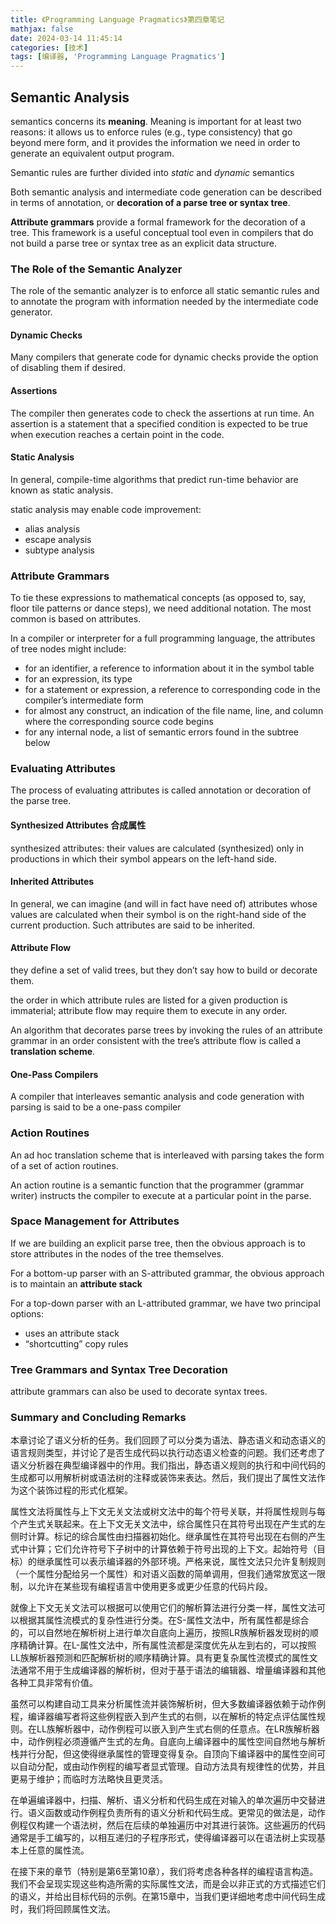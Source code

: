 ```yaml
---
title: 《Programming Language Pragmatics》第四章笔记
mathjax: false
date: 2024-03-14 11:45:14
categories: [技术]
tags: [编译器, 'Programming Language Pragmatics']
---
```

## Semantic Analysis
semantics concerns its **meaning**. Meaning is important for at least two reasons: it allows us to enforce rules (e.g., type consistency) that go beyond mere form, and it provides the information we need in order to generate an equivalent output program.

Semantic rules are further divided into *static* and *dynamic* semantics

Both semantic analysis and intermediate code generation can be described in terms of annotation, or **decoration of a parse tree or syntax tree**. 

**Attribute grammars** provide a formal framework for the decoration of a tree. This framework is a useful conceptual tool even in compilers that do not build a parse tree or syntax tree as an explicit data structure. 

### The Role of the Semantic Analyzer
The role of the semantic analyzer is to enforce all static semantic rules and to annotate the program with information needed by the intermediate code generator. 

#### Dynamic Checks
Many compilers that generate code for dynamic checks provide the option of disabling them if desired.

#### Assertions
The compiler then generates code to check the assertions at run time. An assertion is a statement that a specified condition is expected to be true when execution reaches a certain point in the code. 

#### Static Analysis
In general, compile-time algorithms that predict run-time behavior are known as static analysis.

static analysis may enable code improvement:
- alias analysis
- escape analysis
- subtype analysis

### Attribute Grammars
To tie these expressions to mathematical concepts (as opposed to, say, floor tile patterns or dance steps), we need additional notation. The most common is based on attributes.

In a compiler or interpreter for a full programming language, the attributes of tree nodes might include:
- for an identifier, a reference to information about it in the symbol table
- for an expression, its type
- for a statement or expression, a reference to corresponding code in the compiler’s intermediate form
- for almost any construct, an indication of the file name, line, and column where the corresponding source code begins
- for any internal node, a list of semantic errors found in the subtree below

### Evaluating Attributes
The process of evaluating attributes is called annotation or decoration of the parse tree.

#### Synthesized Attributes 合成属性
synthesized attributes: their values are calculated (synthesized) only in productions in which their symbol appears on the left-hand side.

#### Inherited Attributes
In general, we can imagine (and will in fact have need of) attributes whose values are calculated when their symbol is on the right-hand side of the current production. Such attributes are said to be inherited.

#### Attribute Flow
they define a set of valid trees, but they don’t say how to build or decorate them.

the order in which attribute rules are listed for a given production is immaterial; attribute flow may require them to execute in any order.

An algorithm that decorates parse trees by invoking the rules of an attribute grammar in an order consistent with the tree’s attribute flow is called a **translation scheme**. 

#### One-Pass Compilers
A compiler that interleaves semantic analysis and code generation with parsing is said to be a one-pass compiler

### Action Routines
An ad hoc translation scheme that is interleaved with parsing takes the form of a set of action routines. 

An action routine is a semantic function that the programmer (grammar writer) instructs the compiler to execute at a particular point in the parse.

### Space Management for Attributes
If we are building an explicit parse tree, then the obvious approach is to store attributes in the nodes of the tree themselves. 

For a bottom-up parser with an S-attributed grammar, the obvious approach is to maintain an **attribute stack**

For a top-down parser with an L-attributed grammar, we have two principal options:
- uses an attribute stack
- “shortcutting” copy rules

### Tree Grammars and Syntax Tree Decoration
attribute grammars can also be used to decorate syntax trees.

### Summary and Concluding Remarks
本章讨论了语义分析的任务。我们回顾了可以分类为语法、静态语义和动态语义的语言规则类型，并讨论了是否生成代码以执行动态语义检查的问题。我们还考虑了语义分析器在典型编译器中的作用。我们指出，静态语义规则的执行和中间代码的生成都可以用解析树或语法树的注释或装饰来表达。然后，我们提出了属性文法作为这个装饰过程的形式化框架。

属性文法将属性与上下文无关文法或树文法中的每个符号关联，并将属性规则与每个产生式关联起来。在上下文无关文法中，综合属性只在其符号出现在产生式的左侧时计算。标记的综合属性由扫描器初始化。继承属性在其符号出现在右侧的产生式中计算；它们允许符号下子树中的计算依赖于符号出现的上下文。起始符号（目标）的继承属性可以表示编译器的外部环境。严格来说，属性文法只允许复制规则（一个属性分配给另一个属性）和对语义函数的简单调用，但我们通常放宽这一限制，以允许在某些现有编程语言中使用更多或更少任意的代码片段。

就像上下文无关文法可以根据可以使用它们的解析算法进行分类一样，属性文法可以根据其属性流模式的复杂性进行分类。在S-属性文法中，所有属性都是综合的，可以自然地在解析树上进行单次自底向上遍历，按照LR族解析器发现树的顺序精确计算。在L-属性文法中，所有属性流都是深度优先从左到右的，可以按照LL族解析器预测和匹配解析树的顺序精确计算。具有更复杂属性流模式的属性文法通常不用于生成编译器的解析树，但对于基于语法的编辑器、增量编译器和其他各种工具非常有价值。

虽然可以构建自动工具来分析属性流并装饰解析树，但大多数编译器依赖于动作例程，编译器编写者将这些例程嵌入到产生式的右侧，以在解析的特定点评估属性规则。在LL族解析器中，动作例程可以嵌入到产生式右侧的任意点。在LR族解析器中，动作例程必须遵循产生式的左角。自底向上编译器中的属性空间自然地与解析栈并行分配，但这使得继承属性的管理变得复杂。自顶向下编译器中的属性空间可以自动分配，或由动作例程的编写者显式管理。自动方法具有规律性的优势，并且更易于维护；而临时方法略快且更灵活。

在单遍编译器中，扫描、解析、语义分析和代码生成在对输入的单次遍历中交替进行。语义函数或动作例程负责所有的语义分析和代码生成。更常见的做法是，动作例程仅构建一个语法树，然后在后续的单独遍历中对其进行装饰。这些遍历的代码通常是手工编写的，以相互递归的子程序形式，使得编译器可以在语法树上实现基本上任意的属性流。

在接下来的章节（特别是第6至第10章），我们将考虑各种各样的编程语言构造。我们不会呈现实现这些构造所需的实际属性文法，而是会以非正式的方式描述它们的语义，并给出目标代码的示例。在第15章中，当我们更详细地考虑中间代码生成时，我们将回顾属性文法。
